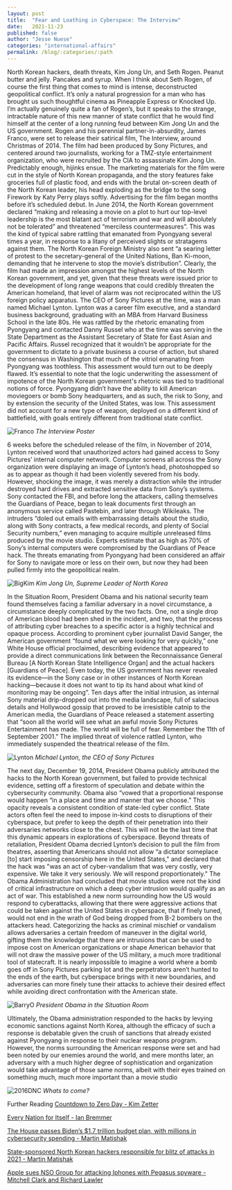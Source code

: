 ```yaml
---
layout: post
title:  "Fear and Loathing in Cyberspace: The Interview"
date:   2021-11-23
published: false
author: "Jesse Nuese"
categories: "international-affairs"
permalink: /blog/:categories/:path
---
```


North Korean hackers, death threats, Kim Jong Un, and Seth Rogen. Peanut butter and jelly. Pancakes and syrup. When I think about Seth Rogen, of course the first thing that comes to mind is intense, deconstructed geopolitical conflict. It’s only a natural progression for a man who has brought us such thoughtful cinema as Pineapple Express or Knocked Up. I’m actually genuinely quite a fan of Rogen’s, but it speaks to the strange, intractable nature of this new manner of state conflict that he would find himself at the center of a long running feud between Kim Jong Un and the US government. Rogen and his perennial partner-in-absurdity, James Franco, were set to release their satirical film, The Interview, around Christmas of 2014. The film had been produced by Sony Pictures, and centered around two journalists, working for a TMZ-style entertainment organization, who were recruited by the CIA to assassinate Kim Jong Un. Predictably enough, hijinks ensue. The marketing materials for the film were cut in the style of North Korean propaganda, and the story features fake groceries full of plastic food, and ends with the brutal on-screen death of the North Korean leader, his head exploding as the bridge to the song Firework by Katy Perry plays softly. Advertising for the film began months before it’s scheduled debut. In June 2014, the North Korean government declared “making and releasing a movie on a plot to hurt our top-level leadership is the most blatant act of terrorism and war and will absolutely not be tolerated” and threatened “merciless countermeasures”. This was the kind of typical sabre rattling that emanated from Pyongyang several times a year, in response to a litany of perceived slights or stratagems against them. The North Korean Foreign Ministry also sent “a searing letter of protest to the secretary-general of the United Nations, Ban Ki-moon, demanding that he intervene to stop the movie’s distribution”. Clearly, the film had made an impression amongst the highest levels of the North Korean government, and yet, given that these threats were issued prior to the development of long range weapons that could credibly threaten the American homeland, that level of alarm was not reciprocated within the US foreign policy apparatus. The CEO of Sony Pictures at the time, was a man named Michael Lynton. Lynton was a career film executive, and a standard business background, graduating with an MBA from Harvard Business School in the late 80s. He was rattled by the rhetoric emanating from Pyongyang and contacted Danny Russel who at the time was serving in the State Department as the Assistant  Secretary of State for East Asian and Pacific Affairs. Russel recognized that it wouldn’t be appropriate for the government to dictate to a private business a course of action, but shared the consensus in Washington that much of the vitriol emanating from Pyongyang was toothless. This assessment would turn out to be deeply flawed. It’s essential to note that the logic underwriting the assessment of impotence of the North Korean government's rhetoric was tied to traditional notions of force. Pyongyang didn’t have the ability to kill American moviegoers or bomb Sony headquarters, and as such, the risk to Sony, and by extension the security of the United States, was low. This assessment did not account for a new type of weapon, deployed on a different kind of battlefield, with goals entirely different from traditional state conflict.

![Franco](https://user-images.githubusercontent.com/91083210/143140237-cfed3c3c-6764-4fdc-8c26-5eb48b7ba59a.jpg)
*The Interview Poster*

6 weeks before the scheduled release of the film, in November of 2014, Lynton received word that unauthorized actors had gained access to Sony Pictures’ internal computer network. Computer screens all across the Sony organization were displaying an image of Lynton’s head, photoshopped so as to appear as though it had been violently severed from his body. However, shocking the image, it was merely a distraction while the intruder destroyed hard drives and extracted sensitive data from Sony’s systems. Sony contacted the FBI, and before long the attackers, calling themselves the Guardians of Peace, began to leak documents first through an anonymous service called Pastebin, and later through Wikileaks. The intruders “doled out emails with embarrassing details about the studio, along with Sony contracts, a few medical records, and plenty of Social Security numbers,” even managing to acquire multiple unreleased films produced by the movie studio. Experts estimate that as high as 70% of Sony’s internal computers were compromised by the Guardians of Peace hack. The threats emanating from Pyongyang had been considered an affair for Sony to navigate more or less on their own, but now they had been pulled firmly into the geopolitical realm.

![BigKim](https://user-images.githubusercontent.com/91083210/143140523-4d3a9533-e2c4-4524-92d8-aa9b1f432804.jpeg)
*Kim Jong Un, Supreme Leader of North Korea*


In the Situation Room, President Obama and his national security team found themselves facing a familiar adversary in a novel circumstance, a circumstance deeply complicated by the two facts. One, not a single drop of American blood had been shed in the incident, and two, that the process of attributing cyber breaches to a specific actor is a highly technical and opaque process. According to prominent cyber journalist David Sanger, the American government “found what we were looking for very quickly,” one White House official proclaimed, describing evidence that appeared to provide a direct communications link between the Reconnaissance General Bureau [A North Korean State Intelligence Organ] and the actual hackers [Guardians of Peace]. Even today, the US government has never revealed its evidence—in the Sony case or in other instances of North Korean hacking—because it does not want to tip its hand about what kind of monitoring may be ongoing”. Ten days after the initial intrusion, as internal Sony material drip-dropped out into the media landscape, full of salacious details and Hollywood gossip that proved to be irresistible catnip to the American media, the Guardians of Peace released a statement asserting that “soon all the world will see what an awful movie Sony Pictures Entertainment has made. The world will be full of fear. Remember the 11th of September 2001.” The implied threat of violence rattled Lynton, who immediately suspended the theatrical release of the film.

![Lynton](https://user-images.githubusercontent.com/91083210/143140893-11e65e08-b6ca-43be-83f5-9860defa99c2.jpg)
*Michael Lynton, the CEO of Sony Pictures*

The next day, December 19, 2014, President Obama publicly attributed the hacks to the North Korean government, but failed to provide technical evidence, setting off a firestorm of speculation and debate within the cybersecurity community. Obama also “vowed that a proportional response would happen “in a place and time and manner that we choose.” This opacity reveals a consistent condition of state-led cyber conflict. State actors often feel the need to impose in-kind costs to disruptions of their cyberspace, but prefer to keep the depth of their penetration into their adversaries networks close to the chest. This will not be the last time that this dynamic appears in explorations of cyberspace. Beyond threats of retaliation, President Obama decried Lynton’s decision to pull the film from theatres, asserting that Americans should not allow “a dictator someplace [to] start imposing censorship here in the United States," and declared that the hack was "was an act of cyber-vandalism that was very costly, very expensive. We take it very seriously. We will respond proportionately." The Obama Administration had concluded that movie studios were not the kind of critical infrastructure on which a deep cyber intrusion would qualify as an act of war. This established a new norm surrounding how the US would respond to cyberattacks, allowing that there were aggressive actions that could be taken against the United States in cyberspace, that if finely tuned, would not end in the wrath of God being dropped from B-2 bombers on the attackers head. Categorizing the hacks as criminal mischief or vandalism allows adversaries a certain freedom of maneuver in the digital world, gifting them the knowledge that there are intrusions that can be used to impose cost on American organizations or shape American behavior that will not draw the massive power of the US military, a much more traditional tool of statecraft. It is nearly impossible to imagine a world where a bomb goes off in Sony Pictures parking lot and the perpetrators aren’t hunted to the ends of the earth, but cyberspace brings with it new boundaries, and adversaries can more finely tune their attacks to achieve their desired effect while avoiding direct confrontation with the American state.

![BarryO](https://user-images.githubusercontent.com/91083210/143141044-4483a14a-cee7-43eb-aa03-25b27527da6a.jpg)
*President Obama in the Situation Room*

 Ultimately, the Obama administration responded to the hacks by levying economic sanctions against North Korea, although the efficacy of such a response is debatable given the crush of sanctions that already existed against Pyongyang in response to their nuclear weapons program. However, the norms surrounding the American response were set and had been noted by our enemies around the world, and mere months later, an adversary with a much higher degree of sophistication and organization would take advantage of those same norms, albeit with their eyes trained on something much, much more important than a movie studio

 ![2016DNC](https://user-images.githubusercontent.com/91083210/143141940-8e2fa2cb-4ec4-4184-9cc7-1b855850ee17.jpg)
*Whats to come?*

Further Reading
[Countdown to Zero Day - Kim Zetter](https://bookshop.org/books/countdown-to-zero-day-stuxnet-and-the-launch-of-the-world-s-first-digital-weapon/9780770436193)

[Every Nation for Itself - Ian Bremmer](https://bookshop.org/books/every-nation-for-itself-what-happens-when-no-one-leads-the-world/9781591846208)

[The House passes Biden’s $1.7 trillion budget plan, with millions in cybersecurity spending - Martin Matishak](https://therecord.media/the-house-passes-bidens-1-7-trillion-budget-plan-with-millions-in-cybersecurity-spending/)

[State-sponsored North Korean hackers responsible for blitz of attacks in 2021 - Martin Matishak](https://therecord.media/state-sponsored-north-korean-hackers-responsible-for-blitz-of-attacks-in-2021/)

[Apple sues NSO Group for attacking Iphones with Pegasus spyware - Mitchell Clark and Richard Lawler](https://www.theverge.com/2021/11/23/22798917/apple-nso-group-spyware-pegasus-cybersecurity-research)
